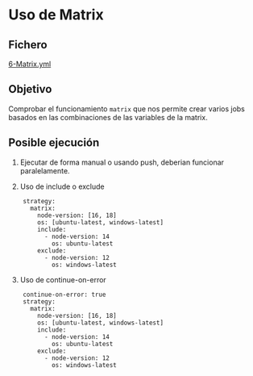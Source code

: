 # Uso de Matrix

## Fichero 

[6-Matrix.yml](https://github.com/sebasnaa/tmp-presentacion/actions/workflows/6-Matrix.yml)

## Objetivo

Comprobar el funcionamiento ``matrix`` que nos permite crear varios jobs basados en las combinaciones de las variables de la matrix.

## Posible ejecución

1. Ejecutar de forma manual o usando push, deberian funcionar paralelamente.

2. Uso de include o exclude

```
    strategy:
      matrix:
        node-version: [16, 18]
        os: [ubuntu-latest, windows-latest]
        include: 
          - node-version: 14
            os: ubuntu-latest
        exclude:
          - node-version: 12
            os: windows-latest

```
3. Uso de continue-on-error
```
    continue-on-error: true
    strategy:
      matrix:
        node-version: [16, 18]
        os: [ubuntu-latest, windows-latest]
        include: 
          - node-version: 14
            os: ubuntu-latest
        exclude:
          - node-version: 12
            os: windows-latest
```